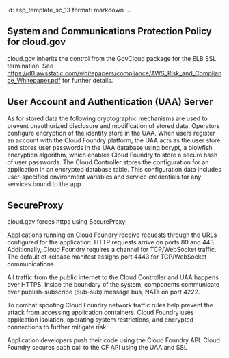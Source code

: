 id: ssp_template_sc_13
format: markdown
...
## System and Communications Protection Policy for cloud.gov

cloud.gov inherits the control from the GovCloud package for the ELB SSL termination. See https://d0.awsstatic.com/whitepapers/compliance/AWS_Risk_and_Compliance_Whitepaper.pdf for further details.
## User Account and Authentication (UAA) Server

As for stored data the following cryptographic mechanisms are used to prevent unauthorized disclosure and modification of stored data.
Operators configure encryption of the identity store in the UAA. When users register an account with the Cloud Foundry platform, the UAA acts as the user store and stores user passwords in the UAA database using bcrypt, a blowfish encryption algorithm, which enables Cloud Foundry to store a secure hash of user passwords.
The Cloud Controller stores the configuration for an application in an encrypted database table. This configuration data includes user-specified environment variables and service credentials for any services bound to the app.
## SecureProxy

cloud.gov forces https using SecureProxy:

Applications running on Cloud Foundry receive requests through the URLs configured
for the application. HTTP requests arrive on ports 80 and 443. Additionally, Cloud
Foundry requires a channel for TCP/WebSocket traffic. The default cf-release manifest
assigns port 4443 for TCP/WebSocket communications.

All traffic from the public internet to the Cloud Controller and UAA happens over
HTTPS. Inside the boundary of the system, components communicate over publish-subscribe
(pub-sub) message bus, NATs on port 4222.

To combat spoofing Cloud Foundry network traffic rules help prevent the attack
from accessing application containers. Cloud Foundry uses application isolation,
operating system restrictions, and encrypted connections to further mitigate risk.

Application developers push their code using the Cloud Foundry API. Cloud Foundry
secures each call to the CF API using the UAA and SSL
